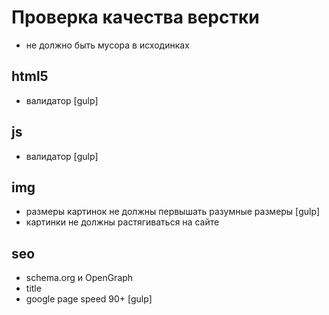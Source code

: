 # Проверка качества верстки
- не должно быть мусора в исходинках
## html5
- валидатор [gulp]
## js
- валидатор [gulp]
## img
- размеры картинок не должны первышать разумные размеры  [gulp]
- картинки не должны растягиваться на сайте
## seo
- schema.org и OpenGraph
- title
- google page speed 90+ [gulp]
